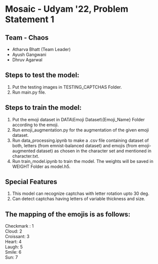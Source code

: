 # Mosaic - Udyam '22, Problem Statement 1
   
## Team - Chaos 
- Atharva Bhatt (Team Leader)
- Ayush Gangwani  
- Dhruv Agarwal  

## Steps to test the model:
1. Put the testing images in TESTING_CAPTCHAS Folder.
2. Run main.py file.

## Steps to train the model:
1. Put the emoji dataset in DATA\\Emoji Dataset\\{Emoji_Name} Folder according to the emoji.
2. Run emoji_augmentation.py for the augmentation of the given emoji dataset.
3. Run data_processing.ipynb to make a .csv file containing dataset of both, letters (from emnist-balanced dataset) and emojis (from emoji-augmented dataset) as chosen in the character set and mentioned in character.txt.
4. Run train_model.ipynb to train the model. The weights will be saved in WEIGHT Folder as model.h5.

## Special Features 
1. This model can recognize captchas with letter rotation upto 30 deg.
2. Can detect captchas having letters of variable thickness and size.

## The mapping of the emojis is as follows:
Checkmark : 1  
Cloud: 2  
Croissant: 3  
Heart: 4  
Laugh: 5  
Smile: 6  
Sun: 7  


